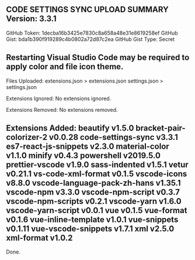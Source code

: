 CODE SETTINGS SYNC UPLOAD SUMMARY
Version: 3.3.1
--------------------
GitHub Token: 1decba16b3425e7830c8a658a48e31e8619258ef
GitHub Gist: bda1b390f919289c4b0802a72d87c2ea
GitHub Gist Type: Secret

Restarting Visual Studio Code may be required to apply color and file icon theme.
--------------------
Files Uploaded:
  extensions.json > extensions.json
  settings.json > settings.json

Extensions Ignored:
  No extensions ignored.

Extensions Removed:
  No extensions removed.

Extensions Added:
  beautify v1.5.0
  bracket-pair-colorizer-2 v0.0.28
  code-settings-sync v3.3.1
  es7-react-js-snippets v2.3.0
  material-color v1.1.0
  minify v0.4.3
  powershell v2019.5.0
  prettier-vscode v1.9.0
  sass-indented v1.5.1
  vetur v0.21.1
  vs-code-xml-format v0.1.5
  vscode-icons v8.8.0
  vscode-language-pack-zh-hans v1.35.1
  vscode-npm v3.3.0
  vscode-npm-script v0.3.7
  vscode-npm-scripts v0.2.1
  vscode-yarn v1.6.0
  vscode-yarn-script v0.0.1
  vue v0.1.5
  vue-format v0.1.6
  vue-inline-template v1.0.1
  vue-snippets v0.1.11
  vue-vscode-snippets v1.7.1
  xml v2.5.0
  xml-format v1.0.2
--------------------
Done.
